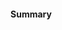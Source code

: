 <!-- Thank you for contributing a pull request! Here are a few tips to help you:

1. Learn how to update the handbook: https://handbook.mattermost.com/company/how-to-guides-for-staff/how-to-update-handbook
2. If this is your first contribution, please sign the Contributor License Agreement: http://www.mattermost.org/mattermost-contributor-agreement/
   - Once signed, you will be added to the Mattermost Approved Contributor List: https://docs.google.com/spreadsheets/d/1NTCeG-iL_VS9bFqtmHSfwETo5f-8MQ7oMDE5IUYJi_Y/pubhtml?gid=0&single=true
   - If you included your mailing address, you may receive a Limited Edition Mattermost Mug as a thank you gift after your pull request is merged: https://forum.mattermost.org/t/limited-edition-mattermost-mugs/143
-->

#### Summary
<!--
A description of what this pull request does.
-->

